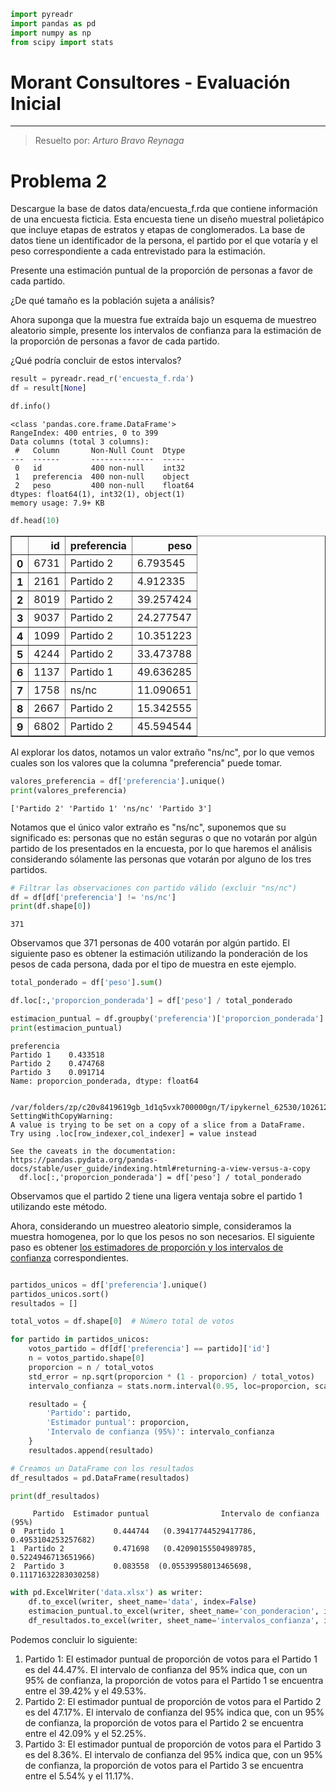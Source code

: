 ```python
import pyreadr
import pandas as pd
import numpy as np
from scipy import stats
```

# Morant Consultores - Evaluación Inicial


---

> Resuelto por: *Arturo Bravo Reynaga*

# Problema 2

Descargue la base de datos data/encuesta_f.rda que contiene información de una encuesta ficticia. Esta encuesta tiene un diseño muestral polietápico que incluye etapas de estratos y etapas de conglomerados. La base de datos tiene un identificador de la persona, el partido por el que votaría y el peso correspondiente a cada entrevistado para la estimación.

Presente una estimación puntual de la proporción de personas a favor de cada partido.

¿De qué tamaño es la población sujeta a análisis?

Ahora suponga que la muestra fue extraída bajo un esquema de muestreo aleatorio simple, presente los intervalos de confianza para la estimación de la proporción de personas a favor de cada partido.

¿Qué podría concluir de estos intervalos?


```python
result = pyreadr.read_r('encuesta_f.rda')
df = result[None]

df.info()
```

    <class 'pandas.core.frame.DataFrame'>
    RangeIndex: 400 entries, 0 to 399
    Data columns (total 3 columns):
     #   Column       Non-Null Count  Dtype  
    ---  ------       --------------  -----  
     0   id           400 non-null    int32  
     1   preferencia  400 non-null    object 
     2   peso         400 non-null    float64
    dtypes: float64(1), int32(1), object(1)
    memory usage: 7.9+ KB



```python
df.head(10)
```




<div>
<style scoped>
    .dataframe tbody tr th:only-of-type {
        vertical-align: middle;
    }

    .dataframe tbody tr th {
        vertical-align: top;
    }

    .dataframe thead th {
        text-align: right;
    }
</style>
<table border="1" class="dataframe">
  <thead>
    <tr style="text-align: right;">
      <th></th>
      <th>id</th>
      <th>preferencia</th>
      <th>peso</th>
    </tr>
  </thead>
  <tbody>
    <tr>
      <th>0</th>
      <td>6731</td>
      <td>Partido 2</td>
      <td>6.793545</td>
    </tr>
    <tr>
      <th>1</th>
      <td>2161</td>
      <td>Partido 2</td>
      <td>4.912335</td>
    </tr>
    <tr>
      <th>2</th>
      <td>8019</td>
      <td>Partido 2</td>
      <td>39.257424</td>
    </tr>
    <tr>
      <th>3</th>
      <td>9037</td>
      <td>Partido 2</td>
      <td>24.277547</td>
    </tr>
    <tr>
      <th>4</th>
      <td>1099</td>
      <td>Partido 2</td>
      <td>10.351223</td>
    </tr>
    <tr>
      <th>5</th>
      <td>4244</td>
      <td>Partido 2</td>
      <td>33.473788</td>
    </tr>
    <tr>
      <th>6</th>
      <td>1137</td>
      <td>Partido 1</td>
      <td>49.636285</td>
    </tr>
    <tr>
      <th>7</th>
      <td>1758</td>
      <td>ns/nc</td>
      <td>11.090651</td>
    </tr>
    <tr>
      <th>8</th>
      <td>2667</td>
      <td>Partido 2</td>
      <td>15.342555</td>
    </tr>
    <tr>
      <th>9</th>
      <td>6802</td>
      <td>Partido 2</td>
      <td>45.594544</td>
    </tr>
  </tbody>
</table>
</div>



Al explorar los datos, notamos un valor extraño "ns/nc", por lo que vemos cuales son los valores que la columna "preferencia" puede tomar.


```python
valores_preferencia = df['preferencia'].unique()
print(valores_preferencia)
```

    ['Partido 2' 'Partido 1' 'ns/nc' 'Partido 3']


Notamos que el único valor extraño es "ns/nc", suponemos que su significado es: personas que no están seguras o que no votarán por algún partido de los presentados en la encuesta, por lo que haremos el análisis considerando sólamente las personas que votarán por alguno de los tres partidos.


```python
# Filtrar las observaciones con partido válido (excluir "ns/nc")
df = df[df['preferencia'] != 'ns/nc']
print(df.shape[0])
```

    371


Observamos que 371 personas de 400 votarán por algún partido. El siguiente paso es obtener la estimación utilizando la ponderación de los pesos de cada persona, dada por el tipo de muestra en este ejemplo.


```python
total_ponderado = df['peso'].sum()

df.loc[:,'proporcion_ponderada'] = df['peso'] / total_ponderado

estimacion_puntual = df.groupby('preferencia')['proporcion_ponderada'].sum()
print(estimacion_puntual)
```

    preferencia
    Partido 1    0.433518
    Partido 2    0.474768
    Partido 3    0.091714
    Name: proporcion_ponderada, dtype: float64


    /var/folders/zp/c20v8419619gb_1d1q5vxk700000gn/T/ipykernel_62530/1026127889.py:3: SettingWithCopyWarning: 
    A value is trying to be set on a copy of a slice from a DataFrame.
    Try using .loc[row_indexer,col_indexer] = value instead
    
    See the caveats in the documentation: https://pandas.pydata.org/pandas-docs/stable/user_guide/indexing.html#returning-a-view-versus-a-copy
      df.loc[:,'proporcion_ponderada'] = df['peso'] / total_ponderado


Observamos que el partido 2 tiene una ligera ventaja sobre el partido 1 utilizando este método.


Ahora, considerando un muestreo aleatorio simple, consideramos la muestra homogenea, por lo que los pesos no son necesarios. El siguiente paso es obtener [los estimadores de proporción y los intervalos de confianza](https://virtual.uptc.edu.co/ova/estadistica/docs/libros/estadistica1/cap01d.html) correspondientes.


```python

partidos_unicos = df['preferencia'].unique()
partidos_unicos.sort()
resultados = []

total_votos = df.shape[0]  # Número total de votos

for partido in partidos_unicos:
    votos_partido = df[df['preferencia'] == partido]['id']
    n = votos_partido.shape[0]
    proporcion = n / total_votos
    std_error = np.sqrt(proporcion * (1 - proporcion) / total_votos)
    intervalo_confianza = stats.norm.interval(0.95, loc=proporcion, scale=std_error)

    resultado = {
        'Partido': partido,
        'Estimador puntual': proporcion,
        'Intervalo de confianza (95%)': intervalo_confianza
    }
    resultados.append(resultado)

# Creamos un DataFrame con los resultados
df_resultados = pd.DataFrame(resultados)

print(df_resultados)
```

         Partido  Estimador puntual                Intervalo de confianza (95%)
    0  Partido 1           0.444744   (0.39417744529417786, 0.4953104253257682)
    1  Partido 2           0.471698   (0.42090155504989785, 0.5224946713651966)
    2  Partido 3           0.083558  (0.05539958013465698, 0.11171632283030258)



```python
with pd.ExcelWriter('data.xlsx') as writer:
    df.to_excel(writer, sheet_name='data', index=False)
    estimacion_puntual.to_excel(writer, sheet_name='con_ponderacion', index=True)
    df_resultados.to_excel(writer, sheet_name='intervalos_confianza', index=False)
```

Podemos concluir lo siguiente:

1.   Partido 1: El estimador puntual de proporción de votos para el Partido 1 es del 44.47%. El intervalo de confianza del 95% indica que, con un 95% de confianza, la proporción de votos para el Partido 1 se encuentra entre el 39.42% y el 49.53%.
2.   Partido 2: El estimador puntual de proporción de votos para el Partido 2 es del 47.17%. El intervalo de confianza del 95% indica que, con un 95% de confianza, la proporción de votos para el Partido 2 se encuentra entre el 42.09% y el 52.25%.
3.   Partido 3: El estimador puntual de proporción de votos para el Partido 3 es del 8.36%. El intervalo de confianza del 95% indica que, con un 95% de confianza, la proporción de votos para el Partido 3 se encuentra entre el 5.54% y el 11.17%.






